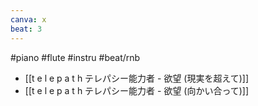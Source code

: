 ```yaml
---
canva: x
beat: 3
---
```

#piano #flute #instru #beat/rnb 
- [[t e l e p a t h テレパシー能力者 - 欲望 (現実を超えて)]]
- [[t e l e p a t h テレパシー能力者 - 欲望 (向かい合って)]]